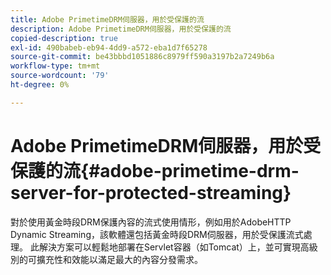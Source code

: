 ```yaml
---
title: Adobe PrimetimeDRM伺服器，用於受保護的流
description: Adobe PrimetimeDRM伺服器，用於受保護的流
copied-description: true
exl-id: 490babeb-eb94-4dd9-a572-eba1d7f65278
source-git-commit: be43bbbd1051886c8979ff590a3197b2a7249b6a
workflow-type: tm+mt
source-wordcount: '79'
ht-degree: 0%

---
```


# Adobe PrimetimeDRM伺服器，用於受保護的流{#adobe-primetime-drm-server-for-protected-streaming}

對於使用黃金時段DRM保護內容的流式使用情形，例如用於AdobeHTTP Dynamic Streaming，該軟體還包括黃金時段DRM伺服器，用於受保護流式處理。 此解決方案可以輕鬆地部署在Servlet容器（如Tomcat）上，並可實現高級別的可擴充性和效能以滿足最大的內容分發需求。
